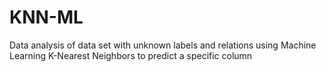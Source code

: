 # KNN-ML

Data analysis of data set with unknown labels and relations using Machine Learning K-Nearest Neighbors to predict a specific column
